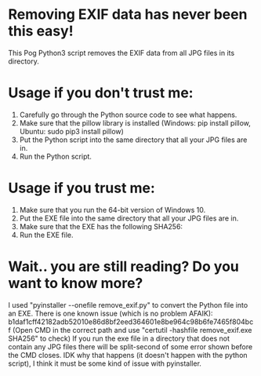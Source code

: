 # Removing EXIF data has never been this easy!
This Pog Python3 script removes the EXIF data from all JPG files in its directory.

# Usage if you don't trust me:

1. Carefully go through the Python source code to see what happens.
2. Make sure that the pillow library is installed (Windows: pip install pillow, Ubuntu: sudo pip3 install pillow)
3. Put the Python script into the same directory that all your JPG files are in.
4. Run the Python script.


# Usage if you trust me:

1. Make sure that you run the 64-bit version of Windows 10.
2. Put the EXE file into the same directory that all your JPG files are in.
3. Make sure that the EXE has the following SHA256: 
4. Run the EXE file.


# Wait.. you are still reading? Do you want to know more?

I used "pyinstaller --onefile remove_exif.py" to convert the Python file into an EXE.
There is one known issue (which is no problem AFAIK): b1daf1cff42182adb52010e86d8bf2eed364601e8be964c98b6fe7465f804bcf (Open CMD in the correct path and use "certutil -hashfile remove_exif.exe SHA256" to check)
If you run the exe file in a directory that does not contain any JPG files there will be 
split-second of some error shown before the CMD closes. IDK why that happens (it doesn't happen with the python script), I think it must be some kind of issue with pyinstaller. 

